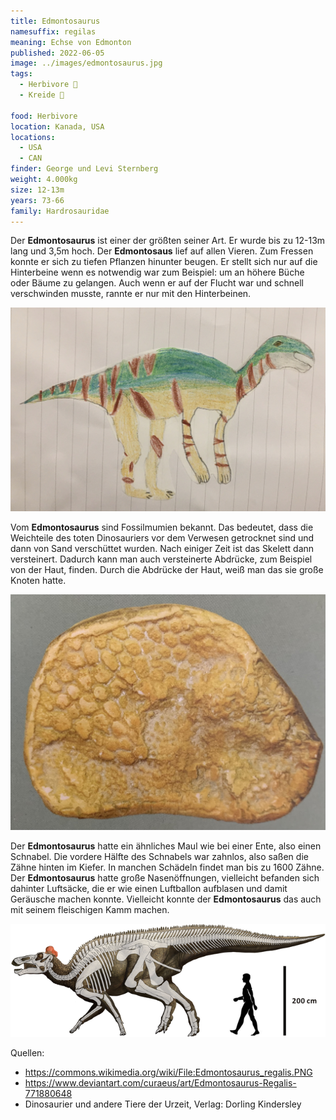 ```yaml
---
title: Edmontosaurus
namesuffix: regilas
meaning: Echse von Edmonton
published: 2022-06-05
image: ../images/edmontosaurus.jpg
tags:
  - Herbivore 🌿
  - Kreide 🦴
  
food: Herbivore
location: Kanada, USA
locations:
  - USA
  - CAN
finder: George und Levi Sternberg
weight: 4.000kg
size: 12-13m
years: 73-66
family: Hardrosauridae
---
```

Der **Edmontosaurus** ist einer der größten seiner Art. Er wurde bis zu 12-13m lang und 3,5m hoch. Der **Edmontosaus** lief auf allen Vieren. Zum Fressen konnte er sich zu tiefen Pflanzen hinunter beugen. Er stellt sich nur auf die Hinterbeine wenn es notwendig war zum Beispiel: um an höhere Büche oder Bäume zu gelangen. Auch wenn er auf der Flucht war und schnell verschwinden musste, rannte er nur mit den Hinterbeinen.

![Edmontosauruszeichnung](../images/img_0949.jpeg)

Vom **Edmontosaurus** sind Fossilmumien bekannt. Das bedeutet, dass die Weichteile des toten Dinosauriers vor dem Verwesen getrocknet sind und dann von Sand verschüttet wurden. Nach einiger Zeit ist das Skelett dann versteinert. Dadurch kann man auch versteinerte Abdrücke, zum Beispiel von der Haut, finden. Durch die Abdrücke der Haut, weiß man das sie große Knoten hatte.

![Hautabdruck Edmontosaurus ](../images/img_1401.jpeg)

Der **Edmontosaurus** hatte ein ähnliches Maul wie bei einer Ente, also einen Schnabel. Die vordere Hälfte des Schnabels war zahnlos, also saßen die Zähne hinten im Kiefer. In manchen Schädeln findet man bis zu 1600 Zähne. Der **Edmontosaurus** hatte große Nasenöffnungen, vielleicht befanden sich dahinter Luftsäcke, die er wie einen Luftballon aufblasen und damit Geräusche machen konnte. Vielleicht konnte der **Edmontosaurus** das auch mit seinem fleischigen Kamm machen.

![Edmontosaurus Skelett](../images/edmontosaurusskelett.png)

Quellen:

* <https://commons.wikimedia.org/wiki/File:Edmontosaurus_regalis.PNG>
* <https://www.deviantart.com/curaeus/art/Edmontosaurus-Regalis-771880648>
* Dinosaurier und andere Tiere der Urzeit, Verlag: Dorling Kindersley
